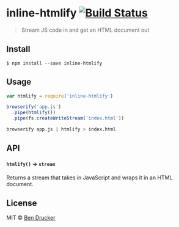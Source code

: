 # inline-htmlify [![Build Status](https://travis-ci.org/bendrucker/inline-htmlify.svg?branch=master)](https://travis-ci.org/bendrucker/inline-htmlify)

> Stream JS code in and get an HTML document out


## Install

```
$ npm install --save inline-htmlify
```


## Usage

```js
var htmlify = require('inline-htmlify')

browserify('app.js')
  .pipe(htmlify())
  .pipe(fs.createWriteStream('index.html'))
```

```sh
browserify app.js | htmlify > index.html
```

## API

#### `htmlify()` -> `stream`

Returns a stream that takes in JavaScript and wraps it in an HTML document.


## License

MIT © [Ben Drucker](http://bendrucker.me)

